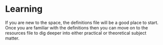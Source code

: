 # Learning

If you are new to the space, the definitions file will be a good place to start. Once you are familiar with the definitions then you can move on to the resources file to dig deeper into either practical or theoretical subject matter.